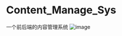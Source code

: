 # Content_Manage_Sys
一个前后端的内容管理系统
![image](https://user-images.githubusercontent.com/74136983/160832183-73b8a5ea-2d70-406a-81da-112bab88727f.png)
